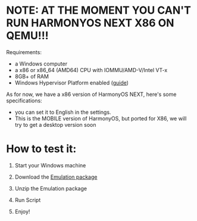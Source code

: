 # NOTE: AT THE MOMENT YOU CAN'T RUN HARMONYOS NEXT X86 ON QEMU!!!
Requirements:
- a Windows computer
- a x86 or x86_64 (AMD64) CPU with IOMMU/AMD-V/Intel VT-x
- 8GB+ of RAM
- Windows Hypervisor Platform enabled ([guide](https://ryzenstechdev.github.io/LibHMOS-NEXT/WHP))

As for now, we have a x86 version of HarmonyOS NEXT, here's some specifications:
- you can set it to English in the settings.
- This is the MOBILE version of HarmonyOS, but ported for X86, we will try to get a desktop version soon

# How to test it:

1) Start your Windows machine

2) Download the [Emulation package](https://pan.huang1111.cn/s/jRdDzfy)

3) Unzip the Emulation package

4) Run Script

5) Enjoy!
